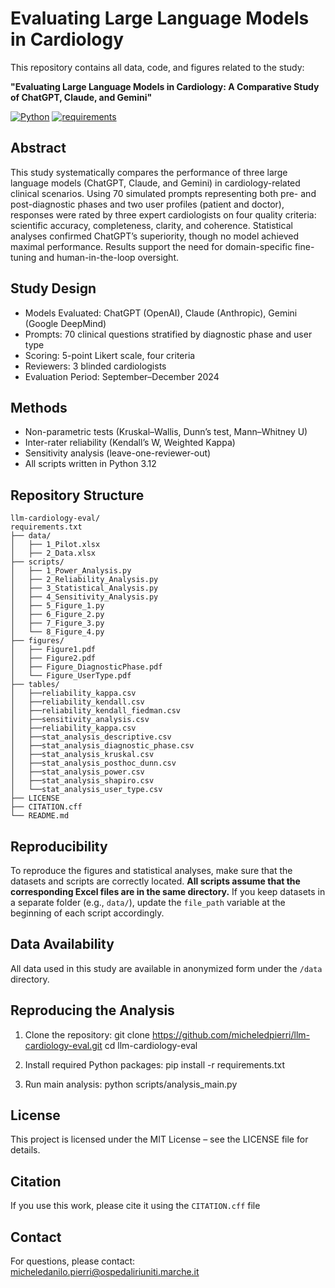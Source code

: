 # Evaluating Large Language Models in Cardiology

This repository contains all data, code, and figures related to the study:

**"Evaluating Large Language Models in Cardiology: A Comparative Study of ChatGPT, Claude, and Gemini"**

[![Python](https://img.shields.io/badge/python-3.12.4-blue.svg)](https://www.python.org/downloads/release/python-3124/)
[![requirements](https://img.shields.io/badge/install-pip--requirements.txt-brightgreen)](./requirements.txt)


## Abstract

This study systematically compares the performance of three large language models (ChatGPT, Claude, and Gemini) in cardiology-related clinical scenarios. Using 70 simulated prompts representing both pre- and post-diagnostic phases and two user profiles (patient and doctor), responses were rated by three expert cardiologists on four quality criteria: scientific accuracy, completeness, clarity, and coherence. Statistical analyses confirmed ChatGPT’s superiority, though no model achieved maximal performance. Results support the need for domain-specific fine-tuning and human-in-the-loop oversight.

## Study Design

- Models Evaluated: ChatGPT (OpenAI), Claude (Anthropic), Gemini (Google DeepMind)
- Prompts: 70 clinical questions stratified by diagnostic phase and user type
- Scoring: 5-point Likert scale, four criteria
- Reviewers: 3 blinded cardiologists
- Evaluation Period: September–December 2024

## Methods

- Non-parametric tests (Kruskal–Wallis, Dunn’s test, Mann–Whitney U)
- Inter-rater reliability (Kendall’s W, Weighted Kappa)
- Sensitivity analysis (leave-one-reviewer-out)
- All scripts written in Python 3.12

## Repository Structure

```text
llm-cardiology-eval/
requirements.txt
├── data/
│   ├── 1_Pilot.xlsx
│   ├── 2_Data.xlsx
├── scripts/
│   ├── 1_Power_Analysis.py
│   ├── 2_Reliability_Analysis.py
│   ├── 3_Statistical_Analysis.py
│   ├── 4_Sensitivity_Analysis.py
│   ├── 5_Figure_1.py
│   ├── 6_Figure_2.py
│   ├── 7_Figure_3.py
│   └── 8_Figure_4.py
├── figures/
│   ├── Figure1.pdf
│   ├── Figure2.pdf
│   ├── Figure_DiagnosticPhase.pdf
│   └── Figure_UserType.pdf
├── tables/
│   ├──reliability_kappa.csv
│   ├──reliability_kendall.csv
│   ├──reliability_kendall_fiedman.csv
│   ├──sensitivity_analysis.csv
│   ├──reliability_kappa.csv   
│   ├──stat_analysis_descriptive.csv
│   ├──stat_analysis_diagnostic_phase.csv
│   ├──stat_analysis_kruskal.csv
│   ├──stat_analysis_posthoc_dunn.csv
│   ├──stat_analysis_power.csv
│   ├──stat_analysis_shapiro.csv
│   └──stat_analysis_user_type.csv
├── LICENSE
├── CITATION.cff
└── README.md
```
## Reproducibility
To reproduce the figures and statistical analyses, make sure that the datasets and scripts are correctly located.
**All scripts assume that the corresponding Excel files are in the same directory.** If you keep datasets in a separate folder (e.g., `data/`), update the `file_path` variable at the beginning of each script accordingly.

## Data Availability

All data used in this study are available in anonymized form under the `/data` directory. 

## Reproducing the Analysis

1. Clone the repository:
   git clone https://github.com/micheledpierri/llm-cardiology-eval.git
   cd llm-cardiology-eval

2. Install required Python packages:
   pip install -r requirements.txt

3. Run main analysis:
   python scripts/analysis_main.py

## License

This project is licensed under the MIT License – see the LICENSE file for details.

## Citation

If you use this work, please cite it using the `CITATION.cff` file

## Contact

For questions, please contact: micheledanilo.pierri@ospedaliriuniti.marche.it
